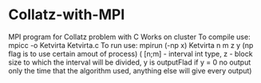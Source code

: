 # Collatz-with-MPI
MPI program for Collatz problem with C 
Works on cluster
To compile use: mpicc -o Ketvirta Ketvirta.c
To run use: mpirun (-np x) Ketvirta n m z y (np flag is to use certain amout of process) ( [n;m] - interval int type, 
z - block size to which the interval will be divided, y is outputFlad if y = 0 no output only the time that the algorithm used, 
anything else will give every output)
